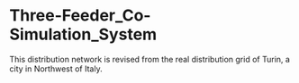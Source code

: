 # Three-Feeder_Co-Simulation_System
This distribution network is revised from the real distribution grid of Turin, a city in Northwest of Italy.
